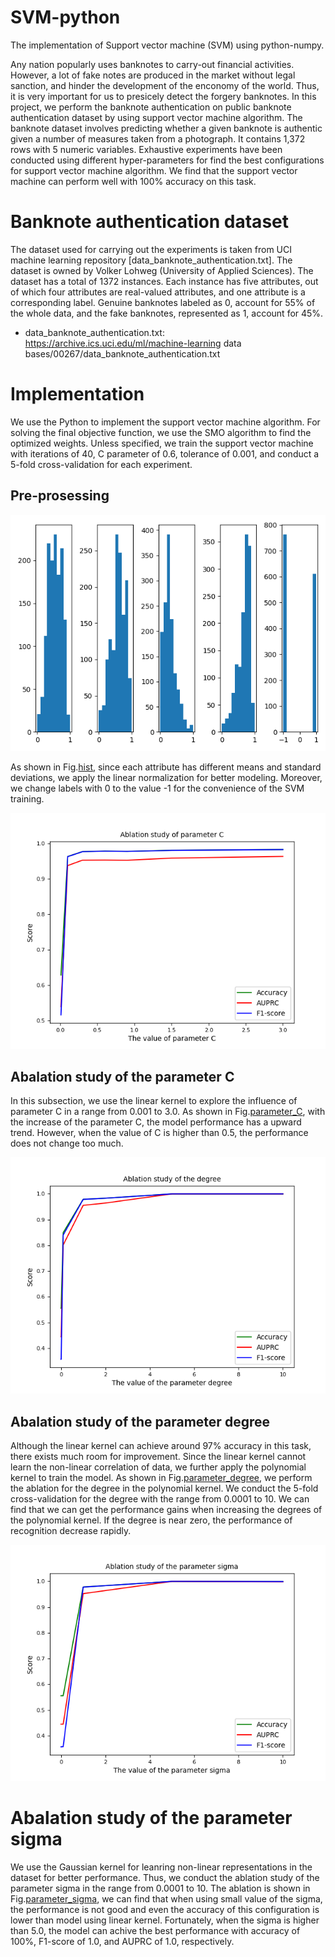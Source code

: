 # SVM-python
 The implementation of Support vector machine (SVM) using python-numpy.

Any nation popularly uses banknotes to carry-out financial activities. However, a lot of fake notes are produced in the market without legal sanction, and hinder the development of the enconomy of the world. Thus, it is very important for us to presicely detect the forgery banknotes. In this project, we perform the banknote authentication on public banknote authentication dataset by using support vector machine algorithm. The banknote dataset involves predicting whether a given banknote is authentic given a number of measures taken from a photograph. It contains 1,372 rows with 5 numeric variables. Exhaustive experiments have been conducted using different hyper-parameters for find the best configurations for support vector machine algorithm. We find that the support vector machine can perform well with 100\% accuracy on this task.

# Banknote authentication dataset
The dataset used for carrying out the experiments is taken from UCI machine learning repository [data_banknote_authentication.txt]. The dataset is owned by Volker Lohweg (University of Applied Sciences). The dataset has a total of 1372 instances. Each instance has five attributes, out of which four attributes are real-valued attributes, and one attribute is a corresponding label. Genuine banknotes labeled as 0, account for 55\% of the whole data, and the fake banknotes, represented as 1, account for 45\%.
- data_banknote_authentication.txt: https://archive.ics.uci.edu/ml/machine-learning data bases/00267/data_banknote_authentication.txt

# Implementation
We use the Python to implement the support vector machine algorithm. For solving the final objective function, we use the SMO algorithm to find the optimized weights. Unless specified, we train the support vector machine with iterations of 40, C parameter of 0.6, tolerance of 0.001, and conduct a 5-fold cross-validation for each experiment.

## Pre-prosessing
![Image](./hist.png#pic_center)

As shown in Fig.[hist](./hist.png), since each attribute has different means and standard deviations,  we apply the linear normalization for better modeling. Moreover, we change labels with 0 to the value -1 for the convenience of the SVM training. 


![Image](./parameter_C.png#pic_center)


## Abalation study of the parameter C
In this subsection, we use the linear kernel to explore the influence of parameter C in a range from 0.001 to 3.0. As shown in Fig.[parameter_C](./parameter_C.png), with the increase of the parameter C, the model performance has a upward trend. However, when the value of C is higher than 0.5, the performance does not change too much.


![Image](./parameter_degree.png#pic_center)


## Abalation study of the parameter degree
Although the linear kernel can achieve around 97\% accuracy in this task, there exists much room for improvement. Since the linear kernel cannot learn the non-linear correlation of data, we further apply the polynomial kernel to train the model. As shown in Fig.[parameter_degree](./parameter_degree.png), we perform the ablation for the degree in the polynomial kernel. We conduct the 5-fold cross-validation for the degree with the range from 0.0001 to 10. We can find that we can get the performance gains when increasing the degrees of the polynomial kernel. If the degree is near zero, the performance of recognition decrease rapidly. 


![Image](./parameter_sigma.png#pic_center)


# Abalation study of the parameter sigma
We use the Gaussian kernel for leanring non-linear representations in the dataset for better performance. Thus, we conduct the ablation study of the parameter sigma in the range from 0.0001 to 10. The ablation is shown in Fig.[parameter_sigma](./parameter_sigma.png), we can find that when using small value of the sigma, the performance is not good and even the accuracy of this configuration is lower than model using linear kernel. Fortunately, when the sigma is higher than 5.0, the model can achive the best performance with  accuracy of 100\%,  F1-score of 1.0, and AUPRC of 1.0, respectively.
